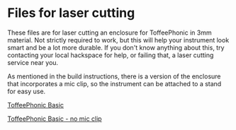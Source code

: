 # Files for laser cutting

These files are for laser cutting an enclosure for ToffeePhonic in 3mm material. Not strictly required to work, but this will help your instrument look smart and be a lot more durable. If you don't know anything about this, try contacting your local hackspace for help, or failing that, a laser cutting service near you.


As mentioned in the build instructions, there is a version of the enclosure that incorporates a mic clip, so the instrument can be attached to a stand for easy use.

[ToffeePhonic Basic](svg/ToffeePhonic_basic.svg)

[ToffeePhonic Basic - no mic clip](svg/ToffeePhonic_basic_noMicClip.svg)